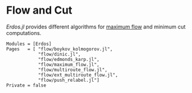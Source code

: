 # Flow and Cut
*Erdos.jl* provides different algorithms for [maximum flow](https://en.wikipedia.org/wiki/Maximum_flow_problem)
and minimum cut computations.

```@autodocs
Modules = [Erdos]
Pages   = [ "flow/boykov_kolmogorov.jl",
            "flow/dinic.jl",
            "flow/edmonds_karp.jl",
            "flow/maximum_flow.jl",
            "flow/multiroute_flow.jl",
            "flow/ext_multiroute_flow.jl",
            "flow/push_relabel.jl"]
Private = false
```
